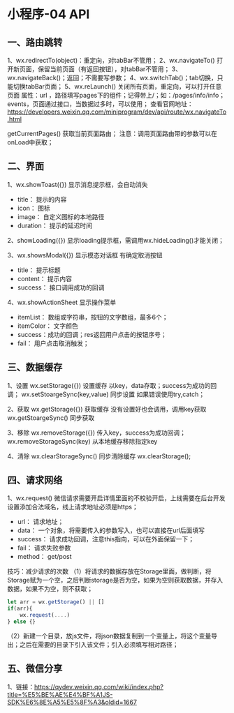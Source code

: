 # 小程序-04  API
## 一、路由跳转
1、wx.redirectTo(object)：重定向，对tabBar不管用；
2、wx.navigateTo() 打开新页面，保留当前页面（有返回按钮），对tabBar不管用；
3、wx.navigateBack()；返回；不需要写参数；
4、wx.switchTab()；tab切换，只能切换tabBar页面；
5、wx.reLaunch()   关闭所有页面，重定向，可以打开任意页面
属性：url ，路径填写pages下的组件；记得带上/；如：/pages/info/info；
events，页面通过接口，当数据过多时，可以使用；
查看官网地址：https://developers.weixin.qq.com/miniprogram/dev/api/route/wx.navigateTo.html



getCurrentPages()  获取当前页面路由；
注意：调用页面路由带的参数可以在onLoad中获取；

## 二、界面
1、wx.showToast({})   显示消息提示框，会自动消失
* title： 提示的内容
* icon： 图标
* image： 自定义图标的本地路径
* duration： 提示的延迟时间


2、showLoading({})    显示loading提示框，需调用wx.hideLoading()才能关闭；

3、wx.showsModal({})   显示模态对话框  有确定取消按钮
* title： 提示标题
* content： 提示内容
* success： 接口调用成功的回调



4、wx.showActionSheet   显示操作菜单
* itemList： 数组或字符串，按钮的文字数组，最多6个；
* itemColor： 文字颜色
* success：成功的回调；res返回用户点击的按钮序号；
* fail： 用户点击取消触发；




## 三、数据缓存
1、设置
wx.setStorage({})  设置缓存   以key，data存取；success为成功的回调；
wx.setStoargeSync(key,value)    同步设置  如果错误使用try,catch；

2、获取
wx.getStorage({})  获取缓存  没有设置好也会调用，调用key获取
wx.getStoargeSync()    同步获取

3、移除
wx.removeStorage({})  传入key，success为成功回调；
wx.removeStorageSync(key)    从本地缓存移除指定key

4、清除
wx.clearStorageSync()  同步清除缓存
wx.clearStorage();


## 四、请求网络
1、wx.request()    微信请求需要开启详情里面的不校验开启，上线需要在后台开发设置添加合法域名，线上请求地址必须是https；
* url： 请求地址；
* data： 一个对象，将需要传入的参数写入，也可以直接在url后面填写
* success： 请求成功回调，注意this指向，可以在外面保留一下；
* fail： 请求失败参数
* method： get/post


技巧：减少请求的次数
（1）将请求的数据存放在Storage里面，做判断，将Storage赋为一个空，之后判断storage是否为空，如果为空则获取数据，并存入数据，如果不为空，则不获取；
```js
let arr = wx.getStorage() || []
if(arr){
    wx.request(....)
} else {}
```
（2）新建一个目录，放js文件，将json数据复制到一个变量上，将这个变量导出；之后在需要的目录下引入该文件；引入必须填写相对路径；

## 五、微信分享
1、链接：https://qydev.weixin.qq.com/wiki/index.php?title=%E5%BE%AE%E4%BF%A1JS-SDK%E6%8E%A5%E5%8F%A3&oldid=1667
